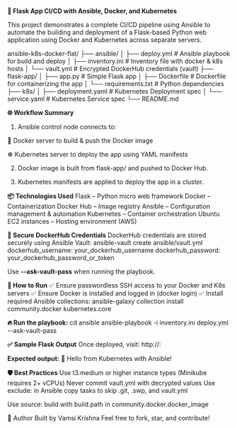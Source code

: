 **🚀 Flask App CI/CD with Ansible, Docker, and Kubernetes**

This project demonstrates a complete CI/CD pipeline using Ansible to automate the building and deployment of a Flask-based Python web application using Docker and Kubernetes across separate servers.

ansible-k8s-docker-flat/
├── ansible/
│   ├── deploy.yml              # Ansible playbook for build and deploy
│   ├── inventory.ini           # Inventory file with docker & k8s hosts
│   └── vault.yml               # Encrypted DockerHub credentials (vault)
├── flask-app/
│   ├── app.py                  # Simple Flask app
│   ├── Dockerfile              # Dockerfile for containerizing the app
│   └── requirements.txt        # Python dependencies
├── k8s/
│   ├── deployment.yaml         # Kubernetes Deployment spec
│   └── service.yaml            # Kubernetes Service spec
└── README.md


**🌐 Workflow Summary**
1) Ansible control node connects to:

  🔧 Docker server to build & push the Docker image

  ☸️ Kubernetes server to deploy the app using YAML manifests

2) Docker image is built from flask-app/ and pushed to Docker Hub.

3) Kubernetes manifests are applied to deploy the app in a cluster.


**📦 Technologies Used**
Flask – Python micro web framework
Docker – Containerization
Docker Hub – Image registry
Ansible – Configuration management & automation
Kubernetes – Container orchestration
Ubuntu EC2 instances – Hosting environment (AWS)


**🔐 Secure DockerHub Credentials**
DockerHub credentials are stored securely using Ansible Vault:
ansible-vault create ansible/vault.yml
dockerhub_username: your_dockerhub_username
dockerhub_password: your_dockerhub_password_or_token

Use **--ask-vault-pass** when running the playbook.


**🚀 How to Run**
✅ Ensure passwordless SSH access to your Docker and K8s servers
✅ Ensure Docker is installed and logged in (docker login)
✅ Install required Ansible collections:
ansible-galaxy collection install community.docker kubernetes.core


**🔥 Run the playbook:**
cd ansible
ansible-playbook -i inventory.ini deploy.yml --ask-vault-pass


**✅ Sample Flask Output**
Once deployed, visit:
http://<K8S-Node-IP>:<NodePort>

**Expected output:**
🚀 Hello from Kubernetes with Ansible!


**🛡️ Best Practices**
Use t3.medium or higher instance types (Minikube requires 2+ vCPUs)
Never commit vault.yml with decrypted values
Use exclude: in Ansible copy tasks to skip .git, .swp, and vault.yml



Use source: build with build.path in community.docker.docker_image

📌 Author
Built by Vamsi Krishna
Feel free to fork, star, and contribute!

